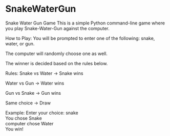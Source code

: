 # SnakeWaterGun
Snake Water Gun Game
This is a simple Python command-line game where you play Snake-Water-Gun against the computer.

How to Play:
You will be prompted to enter one of the following: snake, water, or gun.

The computer will randomly choose one as well.

The winner is decided based on the rules below.

Rules:
Snake vs Water → Snake wins

Water vs Gun → Water wins

Gun vs Snake → Gun wins

Same choice → Draw

Example:
Enter your choice: snake  
You chose Snake  
computer chose Water  
You win!
